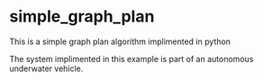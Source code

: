 # simple_graph_plan
This is a simple graph plan algorithm implimented in python

The system implimented in this example is part of an autonomous underwater vehicle.
